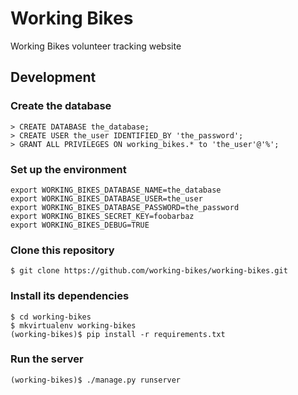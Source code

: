 # Working Bikes
Working Bikes volunteer tracking website

## Development

### Create the database
```mysql
> CREATE DATABASE the_database;
> CREATE USER the_user IDENTIFIED_BY 'the_password';
> GRANT ALL PRIVILEGES ON working_bikes.* to 'the_user'@'%';
```

### Set up the environment
```shell
export WORKING_BIKES_DATABASE_NAME=the_database
export WORKING_BIKES_DATABASE_USER=the_user
export WORKING_BIKES_DATABASE_PASSWORD=the_password
export WORKING_BIKES_SECRET_KEY=foobarbaz
export WORKING_BIKES_DEBUG=TRUE
```

### Clone this repository
```shell
$ git clone https://github.com/working-bikes/working-bikes.git
```
### Install its dependencies
```shell
$ cd working-bikes
$ mkvirtualenv working-bikes
(working-bikes)$ pip install -r requirements.txt
```

### Run the server
```shell
(working-bikes)$ ./manage.py runserver
```
